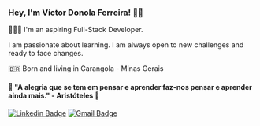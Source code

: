 ### Hey, I'm Víctor Donola Ferreira! 👋🏻

👨🏻‍💻 I'm an aspiring Full-Stack Developer. <br>

I am passionate about learning. I am always open to new challenges and ready to face changes. <br>

🇧🇷 Born and living in Carangola - Minas Gerais <br>

#### 🧠 "A alegria que se tem em pensar e aprender faz-nos pensar e aprender ainda mais." - Aristóteles 🧠 <br>

[![Linkedin Badge](https://img.shields.io/badge/-LinkedIn-blue?style=flat-square&logo=Linkedin&logoColor=white&link=https://www.linkedin.com/in/vdonoladev/)](https://www.linkedin.com/in/vdonoladev/)
[![Gmail Badge](https://img.shields.io/badge/-Gmail-c14438?style=flat-square&logo=Gmail&logoColor=white&link=mailto:contato.vdonoladev@gmail.com)](mailto:contato.vdonoladev@gmail.com)
